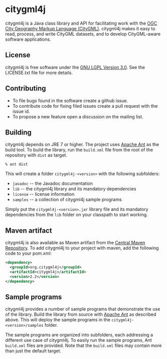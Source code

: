 citygml4j
=========

citygml4j is a Java class library and API for facilitating work with the [OGC City Geography Markup Language (CityGML)](http://www.opengeospatial.org/standards/citygml). citygml4j makes it easy to read, process, and write CityGML datasets, and to develop CityGML-aware software applications.

License
-------
citygml4j is free software under the [GNU LGPL Version 3.0](http://www.gnu.org/licenses/lgpl.html). See the LICENSE.txt file for more details.

Contributing
------------
* To file bugs found in the software create a github issue.
* To contribute code for fixing filed issues create a pull request with the issue id.
* To propose a new feature open a discussion on the mailing list.

Building
--------
citygml4j depends on JRE 7 or higher. The project uses [Apache Ant](http://ant.apache.org/) as the build tool. To build the library, run the `build.xml` file from the root of the repository with `dist` as target. 

    % ant dist

This will create a folder `citygml4j-<version>` with the following subfolders:
* `javadoc` -- the Javadoc documentation
* `lib` -- the citygml4j library and its mandatory dependencies
* `license` -- license information
* `samples` -- a collection of citygml4j sample programs

Simply put the `citygml4j-<version>.jar` library file and its mandatory dependencies from the `lib` folder on your classpath to start working.

Maven artifact
--------------
citygml4j is also available as Maven artifact from the [Central Maven Repository](http://search.maven.org/). To add citygml4j  to your project with maven, add the following code to your pom.xml:

```xml
<dependency>
  <groupId>org.citygml4j</groupId>
  <artifactId>citygml4j</artifactId>
  <version>2.2</version>
</dependency>
```

Sample programs
---------------
citygml4j provides a number of sample programs that demonstrate the use of the library. Build the library from source with [Apache Ant](http://ant.apache.org/) as described above. This will deploy the sample programs in the `citygml4j-<version>/samples` folder.

The sample programs are organized into subfolders, each addressing a different use case of citygml4j. To easily run the sample programs, Ant `build.xml` files are provided. Note that the `build.xml` files may contain more than just the default target.
